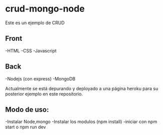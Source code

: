 # crud-mongo-node

Este es un ejemplo de CRUD

## Front
-HTML
-CSS
-Javascript
## Back
-Nodejs (con express)
-MongoDB

Actualmente se está depurando y deployado a una página heroku para su posterior ejemplo en este repositorio.

## Modo de uso:
-Instalar Node,mongo
-Instalar los modulos (npm install)
-iniciar con npm start o npm run dev
